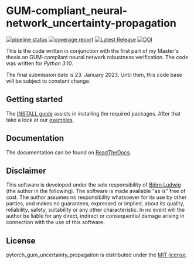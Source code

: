 # GUM-compliant_neural-network_uncertainty-propagation

[![pipeline status](https://gitlab1.ptb.de/ludwig10_masters_thesis/gum-compliant_neural-network_uncertainty-propagation/badges/main/pipeline.svg)](https://gitlab1.ptb.de/ludwig10_masters_thesis/gum-compliant_neural-network_uncertainty-propagation/-/commits/main)
[![coverage report](https://gitlab1.ptb.de/ludwig10_masters_thesis/gum-compliant_neural-network_uncertainty-propagation/badges/main/coverage.svg)](https://gitlab1.ptb.de/ludwig10_masters_thesis/gum-compliant_neural-network_uncertainty-propagation/-/commits/main)
[![Latest Release](https://img.shields.io/github/v/release/BjoernLudwigPTB/pytorch_gum_uncertainty_propagation?label=Latest%20release)](https://github.com/BjoernLudwigPTB/pytorch_gum_uncertainty_propagation/releases/latest)
[![DOI](https://zenodo.org/badge/DOI/10.5281/zenodo.7552896.svg)](https://doi.org/10.5281/zenodo.7552896)

This is the code written in conjunction with the first part of my Master's thesis on 
GUM-compliant neural network robustness verification. The code was written for 
_Python 3.10_.

The final submission date is 23. January 2023. Until then, this code base will be 
subject to constant change.

## Getting started

The [INSTALL guide](INSTALL.md) assists in installing the required packages. After 
that take a look at our
[examples](https://github.com/BjoernLudwigPTB/pytorch_gum_uncertainty_propagation/tree/main/src/pytorch_gum_uncertainty_propagation/examples).

## Documentation

The documentation can be found on
[ReadTheDocs](https://pytorch-gum-uncertainty-propagation.readthedocs.io/en/latest/).

## Disclaimer

This software is developed under the sole responsibility of [Björn
Ludwig](https://github.com/BjoernLudwigPTB) (the author in the following). The 
software is made available "as is" free of cost. The author assumes no 
responsibility whatsoever for its use by other parties, and makes no guarantees, 
expressed or implied, about its quality, reliability, safety, suitability or any 
other characteristic. In no event will the author be liable for any direct, indirect or 
consequential damage arising in connection with the use of this software.

## License

pytorch_gum_uncertainty_propagation is distributed under the [MIT
license](https://github.com/BjoernLudwigPTB/pytorch_gum_uncertainty_propagation/blob/main/LICENSE).